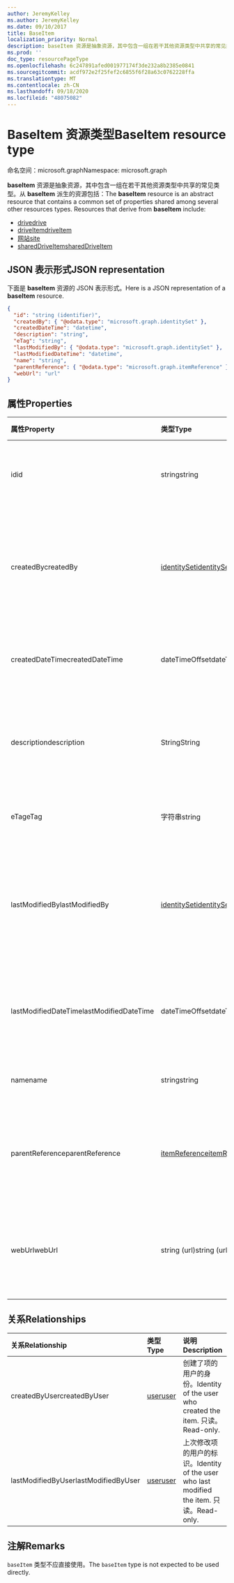 ```yaml
---
author: JeremyKelley
ms.author: JeremyKelley
ms.date: 09/10/2017
title: BaseItem
localization_priority: Normal
description: baseItem 资源是抽象资源，其中包含一组在若干其他资源类型中共享的常见类型。
ms.prod: ''
doc_type: resourcePageType
ms.openlocfilehash: 6c247891afed001977174f3de232a8b2385e0841
ms.sourcegitcommit: acdf972e2f25fef2c6855f6f28a63c0762228ffa
ms.translationtype: MT
ms.contentlocale: zh-CN
ms.lasthandoff: 09/18/2020
ms.locfileid: "48075082"
---
```

# <a name="baseitem-resource-type"></a><span data-ttu-id="49977-103">BaseItem 资源类型</span><span class="sxs-lookup"><span data-stu-id="49977-103">BaseItem resource type</span></span>

<span data-ttu-id="49977-104">命名空间：microsoft.graph</span><span class="sxs-lookup"><span data-stu-id="49977-104">Namespace: microsoft.graph</span></span>

<span data-ttu-id="49977-p101">**baseItem** 资源是抽象资源，其中包含一组在若干其他资源类型中共享的常见类型。从 **baseItem** 派生的资源包括：</span><span class="sxs-lookup"><span data-stu-id="49977-p101">The **baseItem** resource is an abstract resource that contains a common set of properties shared among several other resources types. Resources that derive from **baseItem** include:</span></span>

* [<span data-ttu-id="49977-107">drive</span><span class="sxs-lookup"><span data-stu-id="49977-107">drive</span></span>](drive.md)
* [<span data-ttu-id="49977-108">driveItem</span><span class="sxs-lookup"><span data-stu-id="49977-108">driveItem</span></span>](driveitem.md)
* [<span data-ttu-id="49977-109">网站</span><span class="sxs-lookup"><span data-stu-id="49977-109">site</span></span>](site.md)
* [<span data-ttu-id="49977-110">sharedDriveItem</span><span class="sxs-lookup"><span data-stu-id="49977-110">sharedDriveItem</span></span>](shareddriveitem.md)

## <a name="json-representation"></a><span data-ttu-id="49977-111">JSON 表示形式</span><span class="sxs-lookup"><span data-stu-id="49977-111">JSON representation</span></span>

<span data-ttu-id="49977-112">下面是 **baseItem** 资源的 JSON 表示形式。</span><span class="sxs-lookup"><span data-stu-id="49977-112">Here is a JSON representation of a **baseItem** resource.</span></span>

<!-- {
  "blockType": "resource",
  "optionalProperties": [ "createdBy", "lastModifiedBy", "description", "parentReference", "webUrl" ],
  "keyProperty": "id",
  "abstract": true,
  "baseType": "microsoft.graph.entity",
  "@odata.type": "microsoft.graph.baseItem"
}-->

```json
{
  "id": "string (identifier)",
  "createdBy": { "@odata.type": "microsoft.graph.identitySet" },
  "createdDateTime": "datetime",
  "description": "string",
  "eTag": "string",
  "lastModifiedBy": { "@odata.type": "microsoft.graph.identitySet" },
  "lastModifiedDateTime": "datetime",
  "name": "string",
  "parentReference": { "@odata.type": "microsoft.graph.itemReference" },
  "webUrl": "url"
}
```

## <a name="properties"></a><span data-ttu-id="49977-113">属性</span><span class="sxs-lookup"><span data-stu-id="49977-113">Properties</span></span>

| <span data-ttu-id="49977-114">属性</span><span class="sxs-lookup"><span data-stu-id="49977-114">Property</span></span>             | <span data-ttu-id="49977-115">类型</span><span class="sxs-lookup"><span data-stu-id="49977-115">Type</span></span>              | <span data-ttu-id="49977-116">说明</span><span class="sxs-lookup"><span data-stu-id="49977-116">Description</span></span>                                                                            |
| :------------------- | :---------------- | :------------------------------------------------------------------------------------- |
| <span data-ttu-id="49977-117">id</span><span class="sxs-lookup"><span data-stu-id="49977-117">id</span></span>                   | <span data-ttu-id="49977-118">string</span><span class="sxs-lookup"><span data-stu-id="49977-118">string</span></span>            | <span data-ttu-id="49977-p102">驱动器唯一标识符。只读。</span><span class="sxs-lookup"><span data-stu-id="49977-p102">The unique identifier of the drive. Read-only.</span></span>                                         |
| <span data-ttu-id="49977-121">createdBy</span><span class="sxs-lookup"><span data-stu-id="49977-121">createdBy</span></span>            | <span data-ttu-id="49977-122">[identitySet][]</span><span class="sxs-lookup"><span data-stu-id="49977-122">[identitySet][]</span></span>   | <span data-ttu-id="49977-p103">识别创建项目的用户、设备或应用程序。只读。</span><span class="sxs-lookup"><span data-stu-id="49977-p103">Identity of the user, device, or application which created the item. Read-only.</span></span>        |
| <span data-ttu-id="49977-125">createdDateTime</span><span class="sxs-lookup"><span data-stu-id="49977-125">createdDateTime</span></span>      | <span data-ttu-id="49977-126">dateTimeOffset</span><span class="sxs-lookup"><span data-stu-id="49977-126">dateTimeOffset</span></span>    | <span data-ttu-id="49977-p104">创建项的日期和时间。只读。</span><span class="sxs-lookup"><span data-stu-id="49977-p104">Date and time of item creation. Read-only.</span></span>                                             |
| <span data-ttu-id="49977-129">description</span><span class="sxs-lookup"><span data-stu-id="49977-129">description</span></span>          | <span data-ttu-id="49977-130">String</span><span class="sxs-lookup"><span data-stu-id="49977-130">String</span></span>            | <span data-ttu-id="49977-131">提供项的用户可见的说明。</span><span class="sxs-lookup"><span data-stu-id="49977-131">Provides a user-visible description of the item.</span></span> <span data-ttu-id="49977-132">可选。</span><span class="sxs-lookup"><span data-stu-id="49977-132">Optional.</span></span>                             |
| <span data-ttu-id="49977-133">eTag</span><span class="sxs-lookup"><span data-stu-id="49977-133">eTag</span></span>                 | <span data-ttu-id="49977-134">字符串</span><span class="sxs-lookup"><span data-stu-id="49977-134">string</span></span>            | <span data-ttu-id="49977-p106">该项目的 ETag。只读。</span><span class="sxs-lookup"><span data-stu-id="49977-p106">ETag for the item. Read-only.</span></span>                                                          |
| <span data-ttu-id="49977-137">lastModifiedBy</span><span class="sxs-lookup"><span data-stu-id="49977-137">lastModifiedBy</span></span>       | <span data-ttu-id="49977-138">[identitySet][]</span><span class="sxs-lookup"><span data-stu-id="49977-138">[identitySet][]</span></span>   | <span data-ttu-id="49977-p107">上次修改项目的用户、设备和应用程序的标识。只读。</span><span class="sxs-lookup"><span data-stu-id="49977-p107">Identity of the user, device, and application which last modified the item. Read-only.</span></span> |
| <span data-ttu-id="49977-141">lastModifiedDateTime</span><span class="sxs-lookup"><span data-stu-id="49977-141">lastModifiedDateTime</span></span> | <span data-ttu-id="49977-142">dateTimeOffset</span><span class="sxs-lookup"><span data-stu-id="49977-142">dateTimeOffset</span></span>    | <span data-ttu-id="49977-p108">上次修改项目的日期和时间。只读。</span><span class="sxs-lookup"><span data-stu-id="49977-p108">Date and time the item was last modified. Read-only.</span></span>                                   |
| <span data-ttu-id="49977-145">name</span><span class="sxs-lookup"><span data-stu-id="49977-145">name</span></span>                 | <span data-ttu-id="49977-146">string</span><span class="sxs-lookup"><span data-stu-id="49977-146">string</span></span>            | <span data-ttu-id="49977-p109">项目名称。读写。</span><span class="sxs-lookup"><span data-stu-id="49977-p109">The name of the item. Read-write.</span></span>                                                      |
| <span data-ttu-id="49977-149">parentReference</span><span class="sxs-lookup"><span data-stu-id="49977-149">parentReference</span></span>      | <span data-ttu-id="49977-150">[itemReference][]</span><span class="sxs-lookup"><span data-stu-id="49977-150">[itemReference][]</span></span> | <span data-ttu-id="49977-p110">父信息（如果此项具有父级）。读写。</span><span class="sxs-lookup"><span data-stu-id="49977-p110">Parent information, if the item has a parent. Read-write.</span></span>                              |
| <span data-ttu-id="49977-153">webUrl</span><span class="sxs-lookup"><span data-stu-id="49977-153">webUrl</span></span>               | <span data-ttu-id="49977-154">string (url)</span><span class="sxs-lookup"><span data-stu-id="49977-154">string (url)</span></span>      | <span data-ttu-id="49977-p111">在浏览器中显示此资源的 URL。只读。</span><span class="sxs-lookup"><span data-stu-id="49977-p111">URL that displays the resource in the browser. Read-only.</span></span>                              |

## <a name="relationships"></a><span data-ttu-id="49977-157">关系</span><span class="sxs-lookup"><span data-stu-id="49977-157">Relationships</span></span>

| <span data-ttu-id="49977-158">关系</span><span class="sxs-lookup"><span data-stu-id="49977-158">Relationship</span></span>       | <span data-ttu-id="49977-159">类型</span><span class="sxs-lookup"><span data-stu-id="49977-159">Type</span></span>     | <span data-ttu-id="49977-160">说明</span><span class="sxs-lookup"><span data-stu-id="49977-160">Description</span></span>
|:-------------------|:---------|:---------------------------------------------
| <span data-ttu-id="49977-161">createdByUser</span><span class="sxs-lookup"><span data-stu-id="49977-161">createdByUser</span></span>      | <span data-ttu-id="49977-162">[user][]</span><span class="sxs-lookup"><span data-stu-id="49977-162">[user][]</span></span> | <span data-ttu-id="49977-163">创建了项的用户的身份。</span><span class="sxs-lookup"><span data-stu-id="49977-163">Identity of the user who created the item.</span></span> <span data-ttu-id="49977-164">只读。</span><span class="sxs-lookup"><span data-stu-id="49977-164">Read-only.</span></span>
| <span data-ttu-id="49977-165">lastModifiedByUser</span><span class="sxs-lookup"><span data-stu-id="49977-165">lastModifiedByUser</span></span> | <span data-ttu-id="49977-166">[user][]</span><span class="sxs-lookup"><span data-stu-id="49977-166">[user][]</span></span> | <span data-ttu-id="49977-167">上次修改项的用户的标识。</span><span class="sxs-lookup"><span data-stu-id="49977-167">Identity of the user who last modified the item.</span></span> <span data-ttu-id="49977-168">只读。</span><span class="sxs-lookup"><span data-stu-id="49977-168">Read-only.</span></span>

[identitySet]: identityset.md
[itemReference]: itemreference.md
[用户]: user.md
[user]: user.md

## <a name="remarks"></a><span data-ttu-id="49977-172">注解</span><span class="sxs-lookup"><span data-stu-id="49977-172">Remarks</span></span>

<span data-ttu-id="49977-173">`baseItem` 类型不应直接使用。</span><span class="sxs-lookup"><span data-stu-id="49977-173">The `baseItem` type is not expected to be used directly.</span></span>

<!-- uuid: 8fcb5dbc-d5aa-4681-8e31-b001d5168d79
2015-10-25 14:57:30 UTC -->
<!-- {
  "type": "#page.annotation",
  "description": "",
  "keywords": "",
  "section": "documentation",
  "tocPath": "Resources/BaseItem"
} -->

